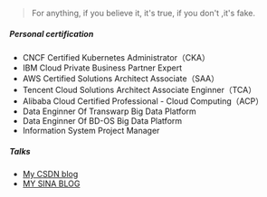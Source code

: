 

> For anything, if you believe it, it's true, if you don't ,it's fake.

##### Personal certification
- CNCF Certified Kubernetes Administrator（CKA）
- IBM Cloud Private Business Partner Expert
- AWS Certified Solutions Architect Associate（SAA）
- Tencent Cloud Solutions Architect Associate Enginner（TCA）
- Alibaba Cloud Certified Professional - Cloud Computing（ACP）
- Data Enginner Of Transwarp Big Data Platform
- Data Enginner Of BD-OS Big Data Platform
- Information System Project Manager


##### Talks


- [My CSDN blog][1]
- [MY SINA BLOG][2]

[1]: https://blog.csdn.net/u014186673
[2]: http://blog.sina.com.cn/foremol



